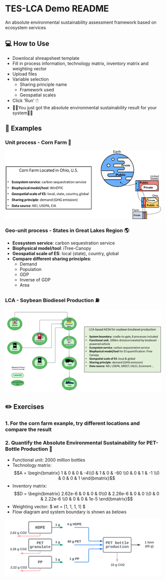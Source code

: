 # TES-LCA Demo README

An absolute environmental sustainability assessment framework based on ecosystem services 

## 💻 How to Use
* Downlocal shreapsheet template
* Fill in process information, technology matrix, inventory matrix and weighting vector
* Upload files
* Variable selection
    * Sharing principle name
    * Framework used
    * Geospatial scales 
*  Click 'Run' 🖱️ 
* 🎉🎉You just got the absolute environmental sustainability result for your system🎉🎉


## 👀 Examples
### Unit process - Corn Farm 🌽

![farm](https://github.com/YingX110/TESdemo/raw/interface/images/cornfarm.png)

### Geo-unit process - States in Great Lakes Region 🌎
* **Ecosystem service**: carbon sequestration service
* **Biophysical model/tool**: iTree-Canopy
* **Geospatial scale of ES**: local (state), country, global 
* **Compare different sharing principles**:
    * Demand
    * Population
    * GDP
    * Inverse of GDP
    * Area



### LCA - Soybean Biodiesel Production ⛽
![BD](https://github.com/YingX110/TESdemo/raw/interface/images/BD.png)


## ✏️ Exercises
### 1. For the corn farm exanple, try different locations and compare the result
### 2. Quantify the Absolute Environmental Sustainability for PET-Bottle Production 🍼
* Functional unit: 2000 million bottles
* Technology matrix: $$A = \begin{bmatrix} 1 & 0 & 0 & -4\\0 & 1 & 0 & -60 \\0 & 0 & 1 & -1 \\0 & 0 & 0 & 1 \end{bmatrix}$$
* Inventory matrix: $$D = \begin{bmatrix} 2.62e-6 & 0 & 0 & 0\\0 & 2.26e-6 & 0 & 0 \\0 & 0 & 2.22e-6 \\0 & 0 & 0 & 1e-5 \end{bmatrix}$$
* Weighting vector: $ wt = [1, 1, 1, 1] $
* Flow diagram and system boundary is shown as belows

![bottle](https://github.com/YingX110/TESdemo/raw/interface/images/petbottle.svg)
